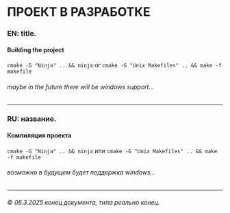 # ПРОЕКТ В РАЗРАБОТКЕ

### EN:  title.
#### Building the project
`cmake -G "Ninja" .. && ninja` or `cmake -G "Unix Makefiles" .. && make -f makefile`
###### maybe in the future there will be windows support...
___
### RU:  название.
#### Компиляция проекта
`cmake -G "Ninja" .. && ninja` или `cmake -G "Unix Makefiles" .. && make -f makefile`
###### возможно в будущем будет поддержка windows...
___

###### © 06.3.2025 конец документа, типа реально конец.
